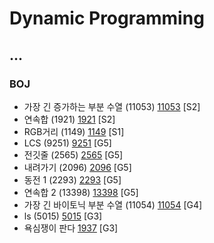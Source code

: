# Dynamic Programming

...
--------------------------------
### BOJ
- 가장 긴 증가하는 부분 수열 (11053) [11053](https://github.com/KyumKyum/Algorithm_Study/blob/main/DP/11053.cpp) [S2]
- 연속합 (1921) [1921](https://github.com/KyumKyum/Algorithm_Study/blob/main/DP/1921.cpp) [S2]
- RGB거리 (1149) [1149](https://github.com/KyumKyum/Algorithm_Study/blob/main/DP/1149.cpp) [S1]
- LCS (9251) [9251](https://github.com/KyumKyum/Algorithm_Study/blob/main/DP/9251.cpp) [G5]
- 전깃줄 (2565) [2565](https://github.com/KyumKyum/Algorithm_Study/blob/main/DP/2565.cpp) [G5]
- 내려가기 (2096) [2096](https://github.com/KyumKyum/Algorithm_Study/blob/main/DP/2096.cpp) [G5]
- 동전 1 (2293) [2293](https://github.com/KyumKyum/Algorithm_Study/blob/main/DP/2293.cpp) [G5]
- 연속합 2 (13398) [13398](https://github.com/KyumKyum/Algorithm_Study/blob/main/DP/13398.cpp) [G5]
- 가장 긴 바이토닉 부분 수열 (11054) [11054](https://github.com/KyumKyum/Algorithm_Study/blob/main/DP/11054.cpp) [G4]
- ls (5015) [5015](https://github.com/KyumKyum/Algorithm_Study/blob/main/DP/5015.cpp) [G3]
- 욕심쟁이 판다 [1937](https://github.com/KyumKyum/Algorithm_Study/blob/main/DP/1937.cpp) [G3]